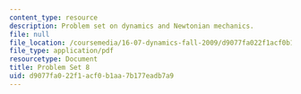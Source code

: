 ```yaml
---
content_type: resource
description: Problem set on dynamics and Newtonian mechanics.
file: null
file_location: /coursemedia/16-07-dynamics-fall-2009/d9077fa022f1acf0b1aa7b177eadb7a9_MIT16_07F09_hw08.pdf
file_type: application/pdf
resourcetype: Document
title: Problem Set 8
uid: d9077fa0-22f1-acf0-b1aa-7b177eadb7a9
---
```

